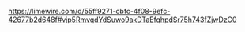 https://limewire.com/d/55ff9271-cbfc-4f08-9efc-42677b2d648f#vjp5RmvqdYdSuwo9akDTaEfqhpdSr75h743fZjwDzC0
